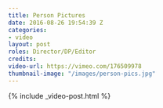 ```yaml
---
title: Person Pictures
date: 2016-08-26 19:54:39 Z
categories:
- video
layout: post
roles: Director/DP/Editor
credits:
video-url: https://vimeo.com/176509978
thumbnail-image: "/images/person-pics.jpg"
---
```


{% include _video-post.html %}
